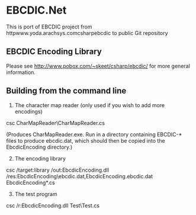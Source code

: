 # EBCDIC.Net
This is port of EBCDIC project from httpwww.yoda.arachsys.comcsharpebcdic to public Git repository

EBCDIC Encoding Library
-----------------------

Please see http://www.pobox.com/~skeet/csharp/ebcdic/ for more
general information.

Building from the command line
------------------------------

1) The character map reader (only used if you wish to add
   more encodings)
   
csc CharMapReader\CharMapReader.cs

(Produces CharMapReader.exe. Run in a directory containing EBCDIC-*
files to produce ebcdic.dat, which should then be copied into the
EbcdicEncoding directory.)

2) The encoding library

csc /target:library /out:EbcdicEncoding.dll /res:EbcdicEncoding\ebcdic.dat,EbcdicEncoding.ebcdic.dat EbcdicEncoding\*.cs

3) The test program

csc /r:EbcdicEncoding.dll Test\Test.cs
